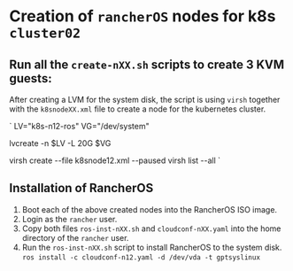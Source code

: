 # Creation of `rancherOS` nodes for k8s `cluster02`

## Run all the `create-nXX.sh` scripts to create 3 KVM guests:

After creating a LVM for the system disk, the script is using `virsh` together
with the `k8snodeXX.xml` file to create a node for the kubernetes cluster.

`
LV="k8s-n12-ros"
VG="/dev/system"

lvcreate -n $LV -L 20G $VG

virsh create --file k8snode12.xml --paused
virsh list --all
`

## Installation  of RancherOS
1. Boot each of the above created nodes into the RancherOS ISO image.
2. Login as the `rancher` user.
3. Copy both files `ros-inst-nXX.sh` and `cloudconf-nXX.yaml` into the home directory of the `rancher` user.
4. Run the `ros-inst-nXX.sh` script to install RancherOS to the system disk.
`
ros install -c cloudconf-n12.yaml -d /dev/vda -t gptsyslinux
`
